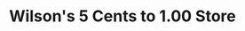 ---
title: "Wilson's 5 Cents to 1.00 Store"
url: /greenville/wilsons-5-cents-to-1-00-store/
shop: Kramladen
---